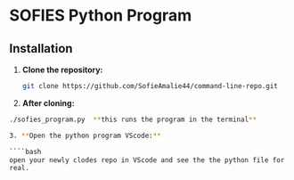# SOFIES Python Program

## Installation

1. **Clone the repository:**

   ```bash
   git clone https://github.com/SofieAmalie44/command-line-repo.git

2. **After cloning:**

  ```bash
  ./sofies_program.py  **this runs the program in the terminal**

3. **Open the python program VScode:**

  ````bash
  open your newly clodes repo in VScode and see the the python file for 
  real.

